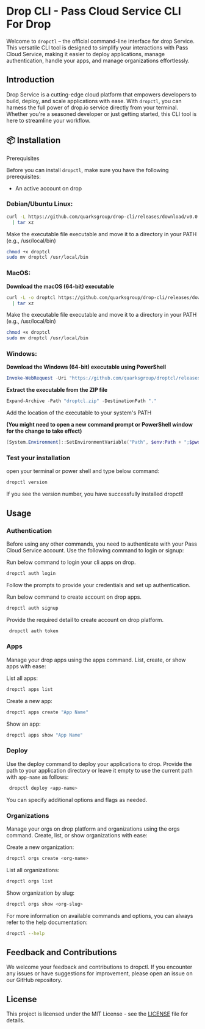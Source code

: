 # Drop CLI - Pass Cloud Service CLI For Drop

Welcome to `dropctl` – the official command-line interface for drop Service. This versatile CLI tool is designed to simplify your interactions with Pass Cloud Service,
making it easier to deploy applications, manage authentication, handle your apps, and manage organizations effortlessly.

## Introduction

Drop Service is a cutting-edge cloud platform that empowers developers to build, deploy, and scale applications with ease. With `dropctl`,
you can harness the full power of drop.io service directly from your terminal. Whether you're a seasoned developer or just getting started, this CLI tool is here to streamline your workflow.

## 📦 Installation

Prerequisites

Before you can install `dropctl`, make sure you have the following prerequisites:

- An active account on drop

### Debian/Ubuntu Linux:

```sh
curl -L https://github.com/quarksgroup/drop-cli/releases/download/v0.0.1/dropctl-linux-amd64.tar.gz \
  | tar xz
```

Make the executable file executable and move it to a directory in your PATH (e.g., /usr/local/bin)

```sh
chmod +x droptcl
sudo mv droptcl /usr/local/bin
```

### MacOS:

**Download the macOS (64-bit) executable**

```sh
curl -L -o droptcl https://github.com/quarksgroup/drop-cli/releases/download/v0.0.1/dropctl-darwin-amd64.tar.gz \
  | tar xz
```

Make the executable file executable and move it to a directory in your PATH (e.g., /usr/local/bin)

```sh
chmod +x droptcl
sudo mv droptcl /usr/local/bin
```

### Windows:

**Download the Windows (64-bit) executable using PowerShell**

```powershell
Invoke-WebRequest -Uri "https://github.com/quarksgroup/droptcl/releases/download/v0.0.1/dropctl-windows-amd64.zip" -OutFile "droptcl.zip"
```

**Extract the executable from the ZIP file**

```powershell
Expand-Archive -Path "droptcl.zip" -DestinationPath "."
```

Add the location of the executable to your system's PATH

**(You might need to open a new command prompt or PowerShell window for the change to take effect)**

```powershell
[System.Environment]::SetEnvironmentVariable("Path", $env:Path + ";$pwd", [System.EnvironmentVariableTarget]::Machine)
```

### Test your installation

open your terminal or power shell and type below command:

```sh
dropctl version
```

If you see the version number, you have successfully installed dropctl!

## Usage

### Authentication

Before using any other commands, you need to authenticate with your Pass Cloud Service account. Use the following command to login or signup:

Run below command to login your cli apps on drop.

```sh
dropctl auth login
```

Follow the prompts to provide your credentials and set up authentication.

Run below command to create account on drop apps.

```sh
dropctl auth signup
```

Provide the required detail to create account on drop platform.

```sh
 dropctl auth token
```

### Apps

Manage your drop apps using the apps command. List, create, or show apps with ease:

List all apps:

```sh
dropctl apps list
```

Create a new app:

```sh
dropctl apps create "App Name"
```

Show an app:

```sh
dropctl apps show "App Name"
```

### Deploy

Use the deploy command to deploy your applications to drop. Provide the path to your application directory or leave it empty to use the current path with `app-name` as follows:

```sh
 dropctl deploy <app-name>
```

You can specify additional options and flags as needed.

### Organizations

Manage your orgs on drop platform and organizations using the orgs command. Create, list, or show organizations with ease:

Create a new organization:

```sh
dropctl orgs create <org-name>
```

List all organizations:

```sh
dropctl orgs list
```

Show organization by slug:

```sh
dropctl orgs show <org-slug>
```

For more information on available commands and options, you can always refer to the help documentation:

```sh
dropctl --help
```

## Feedback and Contributions

We welcome your feedback and contributions to dropctl. If you encounter any issues or have suggestions for improvement, please open an issue on our GitHub repository.

## License

This project is licensed under the MIT License - see the [LICENSE](LICENSE) file for details.
